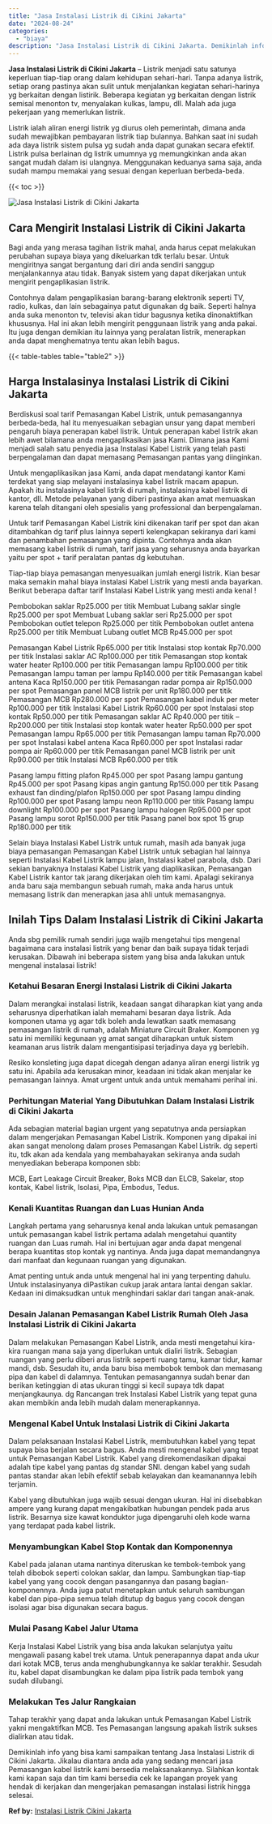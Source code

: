 ```yaml
---
title: "Jasa Instalasi Listrik di Cikini Jakarta"
date: "2024-08-24"
categories: 
  - "biaya"
description: "Jasa Instalasi Listrik di Cikini Jakarta. Demikinlah info yang bisa kami sampaikan tentang Jasa Instalasi Listrik di Cikini Jakarta. Jikalau diantara anda ad..."
---
```


**Jasa Instalasi Listrik di Cikini Jakarta** – Listrik menjadi satu satunya keperluan tiap-tiap orang dalam kehidupan sehari-hari. Tanpa adanya listrik, setiap orang pastinya akan sulit untuk menjalankan kegiatan sehari-harinya yg berkaitan dengan listirik. Beberapa kegiatan yg berkaitan dengan listrik semisal menonton tv, menyalakan kulkas, lampu, dll. Malah ada juga pekerjaan yang memerlukan listrik.

Listrik ialah aliran energi listrik yg diurus oleh pemerintah, dimana anda sudah mewajibkan pembayaran listrik tiap bulannya. Bahkan saat ini sudah ada daya listrik sistem pulsa yg sudah anda dapat gunakan secara efektif. Listrik pulsa berlainan dg listrik umumnya yg memungkinkan anda akan sangat mudah dalam isi ulangnya. Menggunakan keduanya sama saja, anda sudah mampu memakai yang sesuai dengan keperluan berbeda-beda.

{{< toc >}}

![Jasa Instalasi Listrik di Cikini Jakarta](/images/instalasi-listrik-murah38.png)

## Cara Mengirit Instalasi Listrik di Cikini Jakarta

Bagi anda yang merasa tagihan listrik mahal, anda harus cepat melakukan perubahan supaya biaya yang dikeluarkan tdk terlalu besar. Untuk mengiritnya sangat bergantung dari diri anda sendiri sanggup menjalankannya atau tidak. Banyak sistem yang dapat dikerjakan untuk mengirit pengaplikasian listrik.

Contohnya dalam pengaplikasian barang-barang elektronik seperti TV, radio, kulkas, dan lain sebagainya patut digunakan dg baik. Seperti halnya anda suka menonton tv, televisi akan tidur bagusnya ketika dinonaktifkan khususnya. Hal ini akan lebih mengirit penggunaan listrik yang anda pakai. Itu juga dengan demikian itu lainnya yang peralatan listrik, menerapkan anda dapat menghematnya tentu akan lebih bagus.

{{< table-tables table="table2" >}}

## Harga Instalasinya Instalasi Listrik di Cikini Jakarta

Berdiskusi soal tarif Pemasangan Kabel Listrik, untuk pemasangannya berbeda-beda, hal itu menyesuaikan sebagian unsur yang dapat memberi pengaruh biaya penerapan kabel listrik. Untuk penerapan kabel listrik akan lebih awet bilamana anda mengaplikasikan jasa Kami. Dimana jasa Kami menjadi salah satu penyedia jasa Instalasi Kabel Listrik yang telah pasti berpengalaman dan dapat memasang Pemasangan pantas yang diinginkan.

Untuk mengaplikasikan jasa Kami, anda dapat mendatangi kantor Kami terdekat yang siap melayani instalasinya kabel listrik macam apapun. Apakah itu instalasinya kabel listrik di rumah, instalasinya kabel listrik di kantor, dll. Metode pelayanan yang diberi pastinya akan amat memuaskan karena telah ditangani oleh spesialis yang professional dan berpengalaman.

Untuk tarif Pemasangan Kabel Listrik kini dikenakan tarif per spot dan akan ditambahkan dg tarif plus lainnya seperti kelengkapan sekiranya dari kami dan penambahan pemasangan yang dipinta. Contohnya anda akan memasang kabel listrik di rumah, tarif jasa yang seharusnya anda bayarkan yaitu per spot + tarif peralatan pantas dg kebutuhan.

Tiap-tiap biaya pemasangan menyesuaikan jumlah energi listrik. Kian besar maka semakin mahal biaya instalasi Kabel Listrik yang mesti anda bayarkan. Berikut beberapa daftar tarif Instalasi Kabel Listrik yang mesti anda kenal !

Pembobokan saklar Rp25.000 per titik Membuat Lubang saklar single Rp25.000 per spot Membuat Lubang saklar seri Rp25.000 per spot Pembobokan outlet telepon Rp25.000 per titik Pembobokan outlet antena Rp25.000 per titik Membuat Lubang outlet MCB Rp45.000 per spot

Pemasangan Kabel Listrik Rp65.000 per titik Instalasi stop kontak Rp70.000 per titik Instalasi saklar AC Rp100.000 per titik Pemasangan stop kontak water heater Rp100.000 per titik Pemasangan lampu Rp100.000 per titik Pemasangan lampu taman per lampu Rp140.000 per titik Pemasangan kabel antena Kaca Rp150.000 per titik Pemasangan radar pompa air Rp150.000 per spot Pemasangan panel MCB listrik per unit Rp180.000 per titik Pemasangan MCB Rp280.000 per spot Pemasangan kabel induk per meter Rp100.000 per titik Instalasi Kabel Listrik Rp60.000 per spot Instalasi stop kontak Rp50.000 per titik Pemasangan saklar AC Rp40.000 per titik – Rp200.000 per titik Instalasi stop kontak water heater Rp50.000 per spot Pemasangan lampu Rp65.000 per titik Pemasangan lampu taman Rp70.000 per spot Instalasi kabel antena Kaca Rp60.000 per spot Instalasi radar pompa air Rp60.000 per titik Pemasangan panel MCB listrik per unit Rp90.000 per titik Instalasi MCB Rp60.000 per titik

Pasang lampu fitting plafon Rp45.000 per spot Pasang lampu gantung Rp45.000 per spot Pasang kipas angin gantung Rp150.000 per titik Pasang exhaust fan dinding/plafon Rp150.000 per spot Pasang lampu dinding Rp100.000 per spot Pasang lampu neon Rp110.000 per titik Pasang lampu downlight Rp100.000 per spot Pasang lampu halogen Rp95.000 per spot Pasang lampu sorot Rp150.000 per titik Pasang panel box spot 15 grup Rp180.000 per titik

Selain biaya Instalasi Kabel Listrik untuk rumah, masih ada banyak juga biaya pemasangan Pemasangan Kabel Listrik untuk sebagian hal lainnya seperti Instalasi Kabel Listrik lampu jalan, Instalasi kabel parabola, dsb. Dari sekian banyaknya Instalasi Kabel Listrik yang diaplikasikan, Pemasangan Kabel Listrik kantor tak jarang dikerjakan oleh tim kami. Apalagi sekiranya anda baru saja membangun sebuah rumah, maka anda harus untuk memasang listrik dan menerapkan jasa ahli untuk memasangnya.

## Inilah Tips Dalam Instalasi Listrik di Cikini Jakarta


Anda sbg pemilik rumah sendiri juga wajib mengetahui tips mengenal bagaimana cara instalasi listrik yang benar dan baik supaya tidak terjadi kerusakan. Dibawah ini beberapa sistem yang bisa anda lakukan untuk mengenal instalasai listrik!

### Ketahui Besaran Energi Instalasi Listrik di Cikini Jakarta

Dalam merangkai instalasi listrik, keadaan sangat diharapkan kiat yang anda seharusnya diperhatikan ialah memahami besaran daya listrik. Ada komponen utama yg agar tdk boleh anda lewatkan saatk memasang pemasangan listrik di rumah, adalah Miniature Circuit Braker. Komponen yg satu ini memiliki kegunaan yg amat sangat diharapkan untuk sistem keamanan arus listrik dalam mengantisipasi terjadinya daya yg berlebih.

Resiko konsleting juga dapat dicegah dengan adanya aliran energi listrik yg satu ini. Apabila ada kerusakan minor, keadaan ini tidak akan menjalar ke pemasangan lainnya. Amat urgent untuk anda untuk memahami perihal ini.

### Perhitungan Material Yang Dibutuhkan Dalam Instalasi Listrik di Cikini Jakarta

Ada sebagian material bagian urgent yang sepatutnya anda persiapkan dalam mengerjakan Pemasangan Kabel Listrik. Komponen yang dipakai ini akan sangat menolong dalam proses Pemasangan Kabel Listrik. dg seperti itu, tdk akan ada kendala yang membahayakan sekiranya anda sudah menyediakan beberapa komponen sbb:

MCB, Eart Leakage Circuit Breaker, Boks MCB dan ELCB, Sakelar, stop kontak, Kabel listrik, Isolasi, Pipa, Embodus, Tedus.

### Kenali Kuantitas Ruangan dan Luas Hunian Anda

Langkah pertama yang seharusnya kenal anda lakukan untuk pemasangan untuk pemasangan kabel listrik pertama adalah mengetahui quantity ruangan dan Luas rumah. Hal ini bertujuan agar anda dapat mengenal berapa kuantitas stop kontak yg nantinya. Anda juga dapat memandangnya dari manfaat dan kegunaan ruangan yang digunakan.

Amat penting untuk anda untuk mengenal hal ini yang terpenting dahulu. Untuk instalasinyanya diPastikan cukup jarak antara lantai dengan saklar. Kedaan ini dimaksudkan untuk menghindari saklar dari tangan anak-anak.

### Desain Jalanan Pemasangan Kabel Listrik Rumah Oleh Jasa Instalasi Listrik di Cikini Jakarta

Dalam melakukan Pemasangan Kabel Listrik, anda mesti mengetahui kira-kira ruangan mana saja yang diperlukan untuk dialiri listrik. Sebagian ruangan yang perlu diberi arus listrik seperti ruang tamu, kamar tidur, kamar mandi, dsb. Sesudah itu, anda baru bisa membobok tembok dan memasang pipa dan kabel di dalamnya. Tentukan pemasangannya sudah benar dan berikan ketinggian di atas ukuran tinggi si kecil supaya tdk dapat menjangkaunya. dg Rancangan trek Instalasi Kabel Listrik yang tepat guna akan membikin anda lebih mudah dalam menerapkannya.

### Mengenal Kabel Untuk Instalasi Listrik di Cikini Jakarta

Dalam pelaksanaan Instalasi Kabel Listrik, membutuhkan kabel yang tepat supaya bisa berjalan secara bagus. Anda mesti mengenal kabel yang tepat untuk Pemasangan Kabel Listrik. Kabel yang direkomendasikan dipakai adalah tipe kabel yang pantas dg standar SNI. dengan kabel yang sudah pantas standar akan lebih efektif sebab kelayakan dan keamanannya lebih terjamin.

Kabel yang dibutuhkan juga wajib sesuai dengan ukuran. Hal ini disebabkan ampere yang kurang dapat mengakibatkan hubungan pendek pada arus listrik. Besarnya size kawat konduktor juga dipengaruhi oleh kode warna yang terdapat pada kabel listrik.

### Menyambungkan Kabel Stop Kontak dan Komponennya

Kabel pada jalanan utama nantinya diteruskan ke tembok-tembok yang telah dibobok seperti colokan saklar, dan lampu. Sambungkan tiap-tiap kabel yang yang cocok dengan pasangannya dan pasang bagian-komponennya. Anda juga patut menetapkan untuk seluruh sambungan kabel dan pipa-pipa semua telah ditutup dg bagus yang cocok dengan isolasi agar bisa digunakan secara bagus.

### Mulai Pasang Kabel Jalur Utama

Kerja Instalasi Kabel Listrik yang bisa anda lakukan selanjutya yaitu mengawali pasang kabel trek utama. Untuk penerapannya dapat anda ukur dari kotak MCB, terus anda menghubungkannya ke saklar terakhir. Sesudah itu, kabel dapat disambungkan ke dalam pipa listrik pada tembok yang sudah dilubangi.

### Melakukan Tes Jalur Rangkaian

Tahap terakhir yang dapat anda lakukan untuk Pemasangan Kabel Listrik yakni mengaktifkan MCB. Tes Pemasangan langsung apakah listrik sukses dialirkan atau tidak.

Demikinlah info yang bisa kami sampaikan tentang Jasa Instalasi Listrik di Cikini Jakarta. Jikalau diantara anda ada yang sedang mencari jasa Pemasangan kabel listrik kami bersedia melaksanakannya. Silahkan kontak kami kapan saja dan tim kami bersedia cek ke lapangan proyek yang hendak di kerjakan dan mengerjakan pemasangan instalasi listrik hingga selesai.

**Ref by:** [Instalasi Listrik Cikini Jakarta](https://id.wikipedia.org/wiki/Instalasi)
